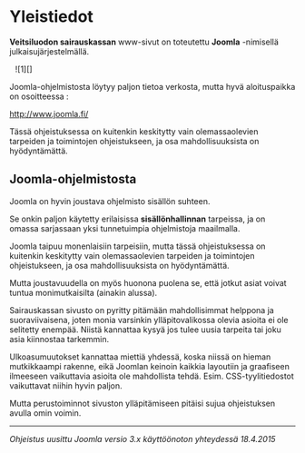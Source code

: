 # Yleistiedot

__Veitsiluodon sairauskassan__ www-sivut on toteutettu __Joomla__ -nimisellä julkaisujärjestelmällä.


<figure class="fig-r" style="margin:10px">
![1][]
</figure>


Joomla-ohjelmistosta löytyy paljon tietoa verkosta, mutta hyvä aloituspaikka on osoitteessa :

<http://www.joomla.fi/>


Tässä ohjeistuksessa on kuitenkin keskitytty vain olemassaolevien tarpeiden ja toimintojen ohjeistukseen,
ja osa mahdollisuuksista on hyödyntämättä.

## Joomla-ohjelmistosta

Joomla on hyvin joustava ohjelmisto sisällön suhteen.

Se onkin paljon käytetty erilaisissa __sisällönhallinnan__ tarpeissa, ja on omassa
sarjassaan yksi tunnetuimpia ohjelmistoja maailmalla.

Joomla taipuu monenlaisiin tarpeisiin, mutta tässä ohjeistuksessa on kuitenkin keskitytty vain olemassaolevien
tarpeiden ja toimintojen ohjeistukseen, ja osa mahdollisuuksista on hyödyntämättä.

Mutta joustavuudella on myös huonona puolena se, että jotkut asiat voivat tuntua monimutkaisilta (ainakin alussa).

Sairauskassan  sivusto on pyritty pitämään mahdollisimmat helppona ja suoraviivaisena,
joten monia varsinkin ylläpitovalikossa olevia asioita ei ole selitetty enempää.
Niistä kannattaa kysyä jos tulee uusia tarpeita tai joku asia kiinnostaa tarkemmin.


Ulkoasumuutokset kannattaa miettiä yhdessä, koska niissä on hieman mutkikkaampi rakenne,
eikä Joomlan keinoin kaikkia layoutiin ja graafiseen ilmeeseen vaikuttavia asioita ole mahdollista tehdä.
Esim. CSS-tyylitiedostot vaikuttavat niihin hyvin paljon.

Mutta perustoiminnot sivuston ylläpitämiseen pitäisi sujua ohjeistuksen avulla omin voimin.

---

_Ohjeistus uusittu Joomla versio 3.x käyttöönoton yhteydessä 18.4.2015_

[1]: kuvat/kuva03.png "Joomla-tunnus"
